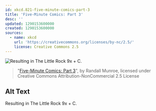 ```yaml
---
id: xkcd.821-five-minute-comics-part-3
title: 'Five-Minute Comics: Part 3'
desc: ''
updated: 1290153600000
created: 1290153600000
sources:
  - name: xkcd
    url: 'https://creativecommons.org/licenses/by-nc/2.5/'
    license: Creative Commons 2.5
---
```

![Resulting in The Little Rock 9x + C.](https://imgs.xkcd.com/comics/five_minute_comics_part_3.png)
> "[Five-Minute Comics: Part 3](https://xkcd.com/821/)", by Randall Munroe, licensed under Creative Commons Attribution-NonCommercial 2.5 License

## Alt Text
Resulting in The Little Rock 9x + C.
